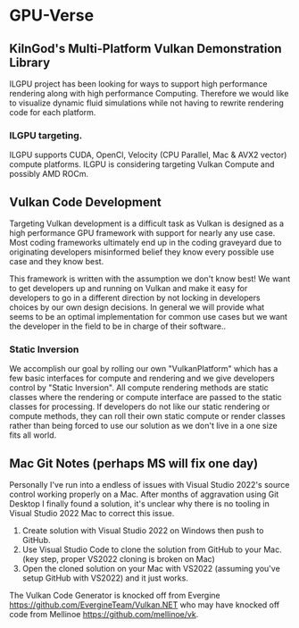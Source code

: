 # GPU-Verse

## KilnGod's Multi-Platform Vulkan Demonstration Library

ILGPU project has been looking for ways to support high performance rendering along with high performance Computing. Therefore we would like to visualize dynamic fluid simulations while not having to rewrite rendering code for each platform.


### ILGPU targeting.
ILGPU supports CUDA, OpenCl, Velocity (CPU Parallel, Mac & AVX2 vector) compute platforms. ILGPU is considering targeting Vulkan Compute and possibly AMD ROCm.


## Vulkan Code Development
Targeting Vulkan development is a difficult task as Vulkan is designed as a high performance GPU framework with support for nearly any use case. Most coding frameworks ultimately end up in the coding graveyard due to originating developers misinformed belief they know every possible use case and they know best.

This framework is written with the assumption we don't know best! We want to get developers up and running on Vulkan and make it easy for developers to go in a different direction by not locking in developers choices by our own design decisions. In general we will provide what seems to be an optimal implementation for common use cases but we want the developer in the field to be in charge of their software..

### Static Inversion
We accomplish our goal by rolling our own "VulkanPlatform" which has a few basic interfaces for compute and rendering and we give developers control by "Static Inversion". All compute rendering methods are static classes where the rendering or compute interface are passed to the static classes for processing.
If developers do not like our static rendering or compute methods, they can roll their own static compute or render classes rather than being forced to use our solution as we don't live in a one size fits all world.



## Mac Git Notes (perhaps MS will fix one day)

Personally I've run into a endless of issues with Visual Studio 2022's source control working properly on a Mac. After months of aggravation using Git Desktop I finally found a solution, it's unclear why there is no tooling in Visual Studio 2022 Mac to correct this issue.

1) Create solution with Visual Studio 2022 on Windows then push to GitHub. 
2) Use Visual Studio Code to clone the solution from GitHub to your Mac. (key step, proper VS2022 cloning is broken on Mac)
3) Open the cloned solution on your Mac with VS2022 (assuming you've setup GitHub with VS2022) and it just works.



The Vulkan Code Generator is knocked off from Evergine https://github.com/EvergineTeam/Vulkan.NET who may have knocked off code from Mellinoe  https://github.com/mellinoe/vk.








